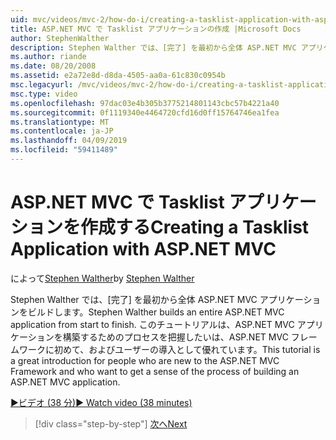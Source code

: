 ```yaml
---
uid: mvc/videos/mvc-2/how-do-i/creating-a-tasklist-application-with-aspnet-mvc
title: ASP.NET MVC で Tasklist アプリケーションの作成 |Microsoft Docs
author: StephenWalther
description: Stephen Walther では、[完了] を最初から全体 ASP.NET MVC アプリケーションをビルドします。 このチュートリアルでは、新しい ASP.NET MV にいる人たちの導入として優れています.
ms.author: riande
ms.date: 08/20/2008
ms.assetid: e2a72e8d-d8da-4505-aa0a-61c830c0954b
msc.legacyurl: /mvc/videos/mvc-2/how-do-i/creating-a-tasklist-application-with-aspnet-mvc
msc.type: video
ms.openlocfilehash: 97dac03e4b305b3775214801143cbc57b4221a40
ms.sourcegitcommit: 0f1119340e4464720cfd16d0ff15764746ea1fea
ms.translationtype: MT
ms.contentlocale: ja-JP
ms.lasthandoff: 04/09/2019
ms.locfileid: "59411489"
---
```

# <a name="creating-a-tasklist-application-with-aspnet-mvc"></a><span data-ttu-id="c14e4-104">ASP.NET MVC で Tasklist アプリケーションを作成する</span><span class="sxs-lookup"><span data-stu-id="c14e4-104">Creating a Tasklist Application with ASP.NET MVC</span></span>

<span data-ttu-id="c14e4-105">によって[Stephen Walther](https://github.com/StephenWalther)</span><span class="sxs-lookup"><span data-stu-id="c14e4-105">by [Stephen Walther](https://github.com/StephenWalther)</span></span>

<span data-ttu-id="c14e4-106">Stephen Walther では、[完了] を最初から全体 ASP.NET MVC アプリケーションをビルドします。</span><span class="sxs-lookup"><span data-stu-id="c14e4-106">Stephen Walther builds an entire ASP.NET MVC application from start to finish.</span></span> <span data-ttu-id="c14e4-107">このチュートリアルは、ASP.NET MVC アプリケーションを構築するためのプロセスを把握したいは、ASP.NET MVC フレームワークに初めて、およびユーザーの導入として優れています。</span><span class="sxs-lookup"><span data-stu-id="c14e4-107">This tutorial is a great introduction for people who are new to the ASP.NET MVC Framework and who want to get a sense of the process of building an ASP.NET MVC application.</span></span>

[<span data-ttu-id="c14e4-108">&#9654;ビデオ (38 分)</span><span class="sxs-lookup"><span data-stu-id="c14e4-108">&#9654; Watch video (38 minutes)</span></span>](https://channel9.msdn.com/Blogs/ASP-NET-Site-Videos/creating-a-tasklist-application-with-aspnet-mvc)

> [!div class="step-by-step"]
> [<span data-ttu-id="c14e4-109">次へ</span><span class="sxs-lookup"><span data-stu-id="c14e4-109">Next</span></span>](creating-a-movie-database-application-in-15-minutes-with-aspnet-mvc.md)

